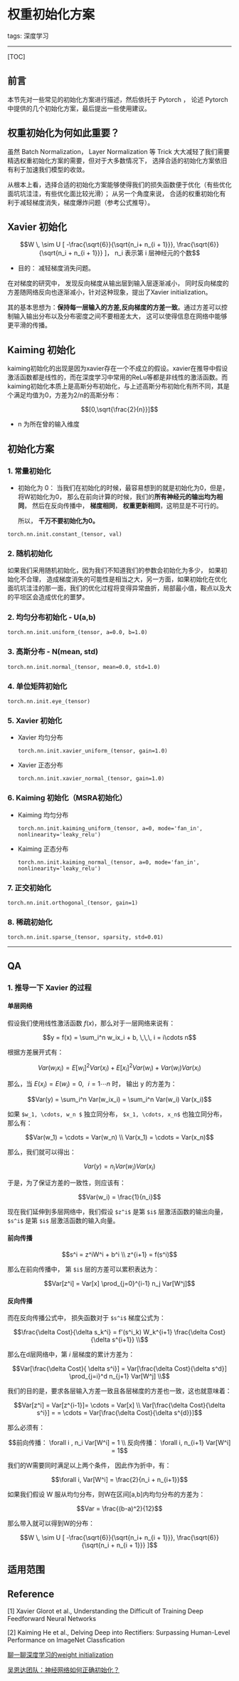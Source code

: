 # 权重初始化方案

tags: 深度学习

---

[TOC]

## 前言

本节先对一些常见的初始化方案进行描述，然后依托于 Pytorch ， 论述 Pytorch 中提供的几个初始化方案，最后提出一些使用建议。

## 权重初始化为何如此重要？

虽然 Batch Normalization， Layer Normalization 等 Trick 大大减轻了我们需要精选权重初始化方案的需要，但对于大多数情况下， 选择合适的初始化方案依旧有利于加速我们模型的收敛。

从根本上看，选择合适的初始化方案能够使得我们的损失函数便于优化（有些优化面坑坑洼洼，有些优化面比较光滑）； 从另一个角度来说， 合适的权重初始化有利于减轻梯度消失，梯度爆炸问题（参考公式推导）。

## Xavier 初始化

```math
W \, \sim U [ -\frac{\sqrt{6}}{\sqrt{n_i+ n_{i + 1}}}, \frac{\sqrt{6}}{\sqrt{n_i + n_{i + 1}}} ]，  n_i 表示第 i 层神经元的个数
```

- 目的： 减轻梯度消失问题。

在对梯度的研究中，  发现反向梯度从输出层到输入层逐渐减小， 同时反向梯度的方差随网络反向也逐渐减小，针对这种现象，提出了Xavier initialization。

其的基本思想为：**保持每一层输入的方差,反向梯度的方差一致**。通过方差可以控制输入输出分布以及分布密度之间不要相差太大， 这可以使得信息在网络中能够更平滑的传播。

## Kaiming 初始化

kaiming初始化的出现是因为xavier存在一个不成立的假设。xavier在推导中假设激活函数都是线性的，而在深度学习中常用的ReLu等都是非线性的激活函数。而kaiming初始化本质上是高斯分布初始化，与上述高斯分布初始化有所不同，其是个满足均值为0，方差为2/n的高斯分布：
```math
[0,\sqrt{\frac{2}{n}}]
```

- n  为所在曾的输入维度

## 初始化方案

### 1. 常量初始化

- 初始化为 0： 当我们在初始化的时候，最容易想到的就是初始化为0，但是，将W初始化为0， 那么在前向计算的时候，我们的**所有神经元的输出均为相同**， 然后在反向传播中， **梯度相同**， **权重更新相同**，这明显是不可行的。

  所以， **千万不要初始化为0。**

```
torch.nn.init.constant_(tensor, val)
```

###  2. 随机初始化

如果我们采用随机初始化，因为我们不知道我们的参数会初始化为多少， 如果初始化不合理， 造成梯度消失的可能性是相当之大，另一方面，如果初始化在优化面坑坑洼洼的那一面，我们的优化过程将变得异常曲折，局部最小值，鞍点以及大的平坦区会造成优化的噩梦。 

### 2. 均匀分布初始化 - U(a,b)

```
torch.nn.init.uniform_(tensor, a=0.0, b=1.0)
```

### 3. 高斯分布 - N(mean, std)

```
torch.nn.init.normal_(tensor, mean=0.0, std=1.0)
```

### 4.  单位矩阵初始化

```
torch.nn.init.eye_(tensor)
```

### 5. Xavier  初始化

- Xavier 均匀分布

  ```
  torch.nn.init.xavier_uniform_(tensor, gain=1.0)
  ```

- Xavier 正态分布

  ```
  torch.nn.init.xavier_normal_(tensor, gain=1.0)
  ```

### 6. Kaiming 初始化（MSRA初始化）



- Kaiming 均匀分布

  ```
  torch.nn.init.kaiming_uniform_(tensor, a=0, mode='fan_in', nonlinearity='leaky_relu')
  ```

- Kaiming 正态分布

  ```
  torch.nn.init.kaiming_normal_(tensor, a=0, mode='fan_in', nonlinearity='leaky_relu')
  ```

### 7. 正交初始化

```
torch.nn.init.orthogonal_(tensor, gain=1)
```

### 8. 稀疏初始化

```
torch.nn.init.sparse_(tensor, sparsity, std=0.01)
```



---



## QA

### 1. 推导一下 Xavier 的过程

#### 单层网络

假设我们使用线性激活函数 $f(x)$，那么对于一层网络来说有：
```math
y = f(x) = \sum_i^n w_ix_i + b, \,\,\, i = i\cdots n
```
根据方差展开式有：
```math
Var(w_ix_i) = E[w_i]^2Var(x_i) + E[x_i]^2 Var(w_i) + Var(w_i) Var(x_i)
```
那么，当 $E(x_i) = E(w_i) = 0, \,\,\,\, i = 1\cdots n$ 时， 输出 y 的方差为：
```math
Var(y) = \sum_i^n Var(w_ix_i) =  \sum_i^n Var(w_i) Var(x_i)
```
如果 `$w_1, \cdots, w_n $` 独立同分布， `$x_1, \cdots, x_n$` 也独立同分布， 那么有：
```math
Var(w_1) = \cdots = Var(w_n)  \\ Var(x_1) = \cdots = Var(x_n)
```
 那么，我们就可以得出：
```math
Var(y) = n_i Var(w_i) Var(x_i)
```
于是，为了保证方差的一致性，则应该有：
```math
Var(w_i) = \frac{1}{n_i}
```
现在我们延伸到多层网络中，我们假设 `$z^i$` 是第 `$i$` 层激活函数的输出向量， `$s^i$` 是第 `$i$` 层激活函数的输入向量。

#### 前向传播

```math
s^i = z^iW^i + b^i \\ z^{i+1} = f(s^i)
```

那么在前向传播中， 第 `$i$` 层的方差可以累积表达为：
```math
Var[z^i] = Var[x] \prod_{j=0}^{i-1} n_j Var[W^j]
```

#### 反向传播

而在反向传播公式中， 损失函数对于 `$s^i$` 梯度公式为：
```math
\frac{\delta Cost}{\delta s_k^i} = f'(s^i_k) W_k^{i+1} \frac{\delta Cost}{\delta s^{i+1}}  \\
```
那么在d层网络中，第 $i$ 层梯度的累计方差为：
```math
Var[\frac{\delta Cost}{ \delta s^i}] = Var[\frac{\delta Cost}{\delta s^d}] \prod_{j=i}^d n_{j+1} Var[W^j] \\
```
我们的目的是，要求各层输入方差一致且各层梯度的方差也一致，这也就意味着：
```math
Var[z^i] = Var[z^{i-1}]= \cdots = Var[x] \\ Var[\frac{\delta Cost}{\delta s^i}] =  = \cdots = Var[\frac{\delta Cost}{\delta s^{d}}]
```
那么必须有：
```math
前向传播： \forall i ,  n_i Var[W^i] = 1 \\ 反向传播： \forall  i, n_{i+1} Var[W^i] = 1
```
我们的W需要同时满足以上两个条件， 因此作为折中，有：
```math
\forall i, Var[W^i] = \frac{2}{n_i + n_{i+1}}
```
如果我们假设 W 服从均匀分布，则W在区间[a,b]内均匀分布的方差为：
```math
Var = \frac{(b-a)^2}{12}
```
那么带入就可以得到W的分布：
```math
W \, \sim U [ -\frac{\sqrt{6}}{\sqrt{n_i+ n_{i + 1}}}, \frac{\sqrt{6}}{\sqrt{n_i + n_{i + 1}}} ]
```

## 适用范围

## Reference

[1]  Xavier Glorot et al., Understanding the Difficult of Training Deep Feedforward Neural Networks

[2]  Kaiming He et al., Delving Deep into Rectifiers: Surpassing Human-Level Performance on ImageNet Classfication

[聊一聊深度学习的weight initialization](<https://zhuanlan.zhihu.com/p/25110150>)

[吴恩达团队：神经网络如何正确初始化？](<http://www.zhuanzhi.ai/document/b5620e285c10477c1490566d8eeea207>)